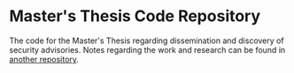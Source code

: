 # Master's Thesis Code Repository
The code for the Master's Thesis regarding dissemination and discovery of security advisories. Notes regarding the work and research can be found in [another repository](https://github.com/mlund98/SBOM-Master-Thesis).
